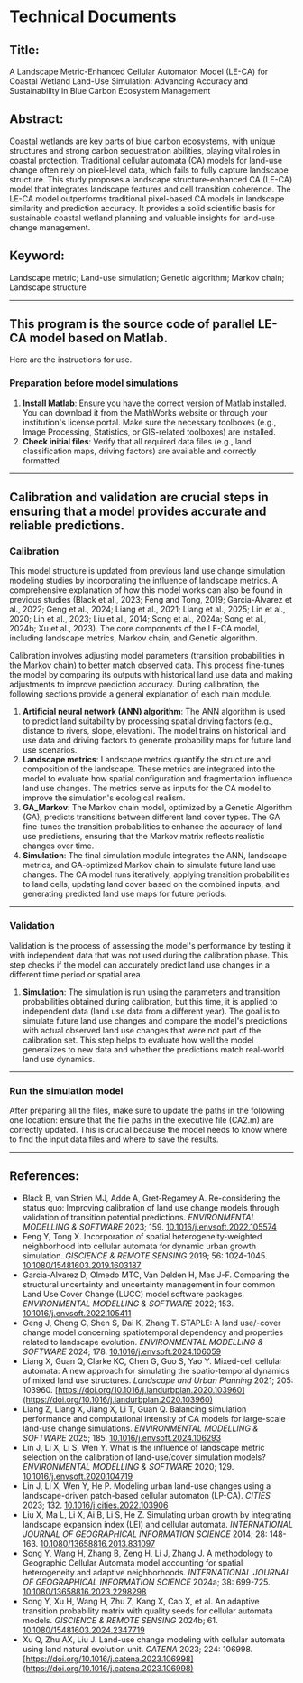 # Technical Documents

## Title: 
A Landscape Metric-Enhanced Cellular Automaton Model (LE-CA) for Coastal Wetland Land-Use Simulation: Advancing Accuracy and Sustainability in Blue Carbon Ecosystem Management

## Abstract:
Coastal wetlands are key parts of blue carbon ecosystems, with unique structures and strong carbon sequestration abilities, playing vital roles in coastal protection. Traditional cellular automata (CA) models for land-use change often rely on pixel-level data, which fails to fully capture landscape structure. This study proposes a landscape structure-enhanced CA (LE-CA) model that integrates landscape features and cell transition coherence. The LE-CA model outperforms traditional pixel-based CA models in landscape similarity and prediction accuracy. It provides a solid scientific basis for sustainable coastal wetland planning and valuable insights for land-use change management.

## Keyword:
Landscape metric; Land-use simulation; Genetic algorithm; Markov chain; Landscape structure

---

## This program is the source code of parallel LE-CA model based on Matlab.
Here are the instructions for use.

### Preparation before model simulations
1. **Install Matlab**: Ensure you have the correct version of Matlab installed. You can download it from the MathWorks website or through your institution's license portal. Make sure the necessary toolboxes (e.g., Image Processing, Statistics, or GIS-related toolboxes) are installed.
2. **Check initial files**: Verify that all required data files (e.g., land classification maps, driving factors) are available and correctly formatted.

---

## Calibration and validation are crucial steps in ensuring that a model provides accurate and reliable predictions.

### Calibration
This model structure is updated from previous land use change simulation modeling studies by incorporating the influence of landscape metrics. A comprehensive explanation of how this model works can also be found in previous studies (Black et al., 2023; Feng and Tong, 2019; Garcia-Alvarez et al., 2022; Geng et al., 2024; Liang et al., 2021; Liang et al., 2025; Lin et al., 2020; Lin et al., 2023; Liu et al., 2014; Song et al., 2024a; Song et al., 2024b; Xu et al., 2023). The core components of the LE-CA model, including landscape metrics, Markov chain, and Genetic algorithm.

Calibration involves adjusting model parameters (transition probabilities in the Markov chain) to better match observed data. This process fine-tunes the model by comparing its outputs with historical land use data and making adjustments to improve prediction accuracy. During calibration, the following sections provide a general explanation of each main module.

1. **Artificial neural network (ANN) algorithm**: The ANN algorithm is used to predict land suitability by processing spatial driving factors (e.g., distance to rivers, slope, elevation). The model trains on historical land use data and driving factors to generate probability maps for future land use scenarios.
2. **Landscape metrics**: Landscape metrics quantify the structure and composition of the landscape. These metrics are integrated into the model to evaluate how spatial configuration and fragmentation influence land use changes. The metrics serve as inputs for the CA model to improve the simulation's ecological realism.
3. **GA_Markov**: The Markov chain model, optimized by a Genetic Algorithm (GA), predicts transitions between different land cover types. The GA fine-tunes the transition probabilities to enhance the accuracy of land use predictions, ensuring that the Markov matrix reflects realistic changes over time.
4. **Simulation**: The final simulation module integrates the ANN, landscape metrics, and GA-optimized Markov chain to simulate future land use changes. The CA model runs iteratively, applying transition probabilities to land cells, updating land cover based on the combined inputs, and generating predicted land use maps for future periods.

---

### Validation
Validation is the process of assessing the model's performance by testing it with independent data that was not used during the calibration phase. This step checks if the model can accurately predict land use changes in a different time period or spatial area.

1. **Simulation**: The simulation is run using the parameters and transition probabilities obtained during calibration, but this time, it is applied to independent data (land use data from a different year). The goal is to simulate future land use changes and compare the model's predictions with actual observed land use changes that were not part of the calibration set. This step helps to evaluate how well the model generalizes to new data and whether the predictions match real-world land use dynamics.

---

### Run the simulation model
After preparing all the files, make sure to update the paths in the following one location: ensure that the file paths in the executive file (CA2.m) are correctly updated. This is crucial because the model needs to know where to find the input data files and where to save the results.

---

## References:
- Black B, van Strien MJ, Adde A, Gret-Regamey A. Re-considering the status quo: Improving calibration of land use change models through validation of transition potential predictions. *ENVIRONMENTAL MODELLING & SOFTWARE* 2023; 159. [10.1016/j.envsoft.2022.105574](https://doi.org/10.1016/j.envsoft.2022.105574)
- Feng Y, Tong X. Incorporation of spatial heterogeneity-weighted neighborhood into cellular automata for dynamic urban growth simulation. *GISCIENCE & REMOTE SENSING* 2019; 56: 1024-1045. [10.1080/15481603.2019.1603187](https://doi.org/10.1080/15481603.2019.1603187)
- Garcia-Alvarez D, Olmedo MTC, Van Delden H, Mas J-F. Comparing the structural uncertainty and uncertainty management in four common Land Use Cover Change (LUCC) model software packages. *ENVIRONMENTAL MODELLING & SOFTWARE* 2022; 153. [10.1016/j.envsoft.2022.105411](https://doi.org/10.1016/j.envsoft.2022.105411)
- Geng J, Cheng C, Shen S, Dai K, Zhang T. STAPLE: A land use/-cover change model concerning spatiotemporal dependency and properties related to landscape evolution. *ENVIRONMENTAL MODELLING & SOFTWARE* 2024; 178. [10.1016/j.envsoft.2024.106059](https://doi.org/10.1016/j.envsoft.2024.106059)
- Liang X, Guan Q, Clarke KC, Chen G, Guo S, Yao Y. Mixed-cell cellular automata: A new approach for simulating the spatio-temporal dynamics of mixed land use structures. *Landscape and Urban Planning* 2021; 205: 103960. [https://doi.org/10.1016/j.landurbplan.2020.103960](https://doi.org/10.1016/j.landurbplan.2020.103960)
- Liang Z, Liang X, Jiang X, Li T, Guan Q. Balancing simulation performance and computational intensity of CA models for large-scale land-use change simulations. *ENVIRONMENTAL MODELLING & SOFTWARE* 2025; 185. [10.1016/j.envsoft.2024.106293](https://doi.org/10.1016/j.envsoft.2024.106293)
- Lin J, Li X, Li S, Wen Y. What is the influence of landscape metric selection on the calibration of land-use/cover simulation models? *ENVIRONMENTAL MODELLING & SOFTWARE* 2020; 129. [10.1016/j.envsoft.2020.104719](https://doi.org/10.1016/j.envsoft.2020.104719)
- Lin J, Li X, Wen Y, He P. Modeling urban land-use changes using a landscape-driven patch-based cellular automaton (LP-CA). *CITIES* 2023; 132. [10.1016/j.cities.2022.103906](https://doi.org/10.1016/j.cities.2022.103906)
- Liu X, Ma L, Li X, Ai B, Li S, He Z. Simulating urban growth by integrating landscape expansion index (LEI) and cellular automata. *INTERNATIONAL JOURNAL OF GEOGRAPHICAL INFORMATION SCIENCE* 2014; 28: 148-163. [10.1080/13658816.2013.831097](https://doi.org/10.1080/13658816.2013.831097)
- Song Y, Wang H, Zhang B, Zeng H, Li J, Zhang J. A methodology to Geographic Cellular Automata model accounting for spatial heterogeneity and adaptive neighborhoods. *INTERNATIONAL JOURNAL OF GEOGRAPHICAL INFORMATION SCIENCE* 2024a; 38: 699-725. [10.1080/13658816.2023.2298298](https://doi.org/10.1080/13658816.2023.2298298)
- Song Y, Xu H, Wang H, Zhu Z, Kang X, Cao X, et al. An adaptive transition probability matrix with quality seeds for cellular automata models. *GISCIENCE & REMOTE SENSING* 2024b; 61. [10.1080/15481603.2024.2347719](https://doi.org/10.1080/15481603.2024.2347719)
- Xu Q, Zhu AX, Liu J. Land-use change modeling with cellular automata using land natural evolution unit. *CATENA* 2023; 224: 106998. [https://doi.org/10.1016/j.catena.2023.106998](https://doi.org/10.1016/j.catena.2023.106998)

